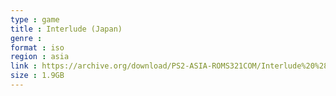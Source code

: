 ```yaml
---
type : game
title : Interlude (Japan)
genre : 
format : iso
region : asia
link : https://archive.org/download/PS2-ASIA-ROMS321COM/Interlude%20%28Japan%29.7z
size : 1.9GB
---
```

